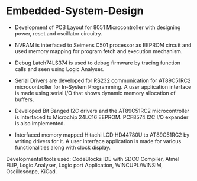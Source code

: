 # Embedded-System-Design

- Development of PCB Layout for 8051 Microcontroller with designing power, reset and oscillator circuitry.

- NVRAM is interfaced to Seimens C501 processor as EEPROM circuit and used memory mapping for program fetch and execution mechanism.

- Debug Latch74LS374 is used to debug firmware by tracing function calls and seen using Logic Analyser.

- Serial Drivers are developed for RS232 communication for AT89C51RC2 microcontroller for In-System Programming. A user application interface is made using serial I/O that shows dynamic memory allocation of buffers.

- Developed Bit Banged I2C drivers and the AT89C51RC2 microcontroller is interfaced to Microchip 24LC16 EEPROM. PCF8574 I2C I/O expander is also implemented.

- Interfaced memory mapped Hitachi LCD HD44780U to AT89C51RC2 by writing drivers for it. A user interface application is made for various functionalities along with clock display. 

Developmental tools used: CodeBlocks IDE with SDCC Compiler, Atmel FLIP, Logic Analyser, Logic port Application, WINCUPL/WINSIM, Oscilloscope, KiCad. 
